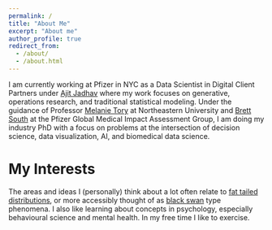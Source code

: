 ```yaml
---
permalink: /
title: "About Me"
excerpt: "About me"
author_profile: true
redirect_from: 
  - /about/
  - /about.html
---
```


I am currently working at Pfizer in NYC as a Data Scientist in Digital Client Partners under [Ajit Jadhav](https://scholar.google.com/citations?user=-4XGT3IAAAAJ&hl=en) where my work focuses on generative, operations research, and traditional statistical modeling. Under the guidance of Professor [Melanie Tory](https://roux.northeastern.edu/people/melanie-tory/) at Northeastern University and [Brett South](https://www.linkedin.com/in/brett-south-phd-famia-50242349) at the Pfizer Global Medical Impact Assessment Group, I am doing my industry PhD with a focus on problems at the intersection of decision science, data visualization, AI, and biomedical data science. 

My Interests
======
The areas and ideas I (personally) think about a lot often relate to [fat tailed distributions](https://arxiv.org/abs/2001.10488), or more accessibly thought of as [black swan](https://www.randomhousebooks.com/books/176226/) type phenomena. I also like learning about concepts in psychology, especially behavioural science and mental health. In my free time I like to exercise.
